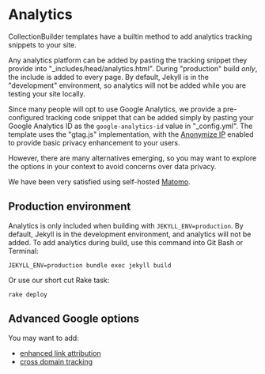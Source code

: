 # Analytics 

CollectionBuilder templates have a builtin method to add analytics tracking snippets to your site.

Any analytics platform can be added by pasting the tracking snippet they provide into "_includes/head/analytics.html".
During "production" build *only*, the include is added to every page.
By default, Jekyll is in the "development" environment, so analytics will not be added while you are testing your site locally.

Since many people will opt to use Google Analytics, we provide a pre-configured tracking code snippet that can be added simply by pasting your Google Analytics ID as the `google-analytics-id` value in "_config.yml".
The template uses the "gtag.js" implementation, with the [Anonymize IP](https://developers.google.com/analytics/devguides/collection/gtagjs/ip-anonymization) enabled to provide basic privacy enhancement to your users.

However, there are many alternatives emerging, so you may want to explore the options in your context to avoid concerns over data privacy.

We have been very satisfied using self-hosted [Matomo](https://matomo.org/).

## Production environment

Analytics is only included when building with `JEKYLL_ENV=production`.
By default, Jekyll is in the development environment, and analytics will not be added.
To add analytics during build, use this command into Git Bash or Terminal: 

`JEKYLL_ENV=production bundle exec jekyll build`

Or use our short cut Rake task: 

`rake deploy`

## Advanced Google options

You may want to add:

- [enhanced link attribution](https://developers.google.com/analytics/devguides/collection/gtagjs/enhanced-link-attribution)
- [cross domain tracking](https://developers.google.com/analytics/devguides/collection/gtagjs/cross-domain)
